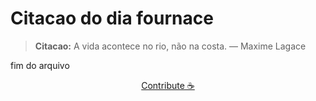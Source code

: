 # Citacao do dia fournace

> **Citacao:** A vida acontece no rio, não na costa. — Maxime Lagace

fim do arquivo

<watermark-footer>
<p align="center">
  <a href="https://github.com/ruisuan/ruisuan/blob/main/contribute.md">Contribute ☕</a>
</p>
</watermark-footer>
